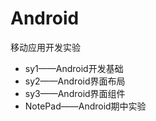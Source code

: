 # Android
移动应用开发实验

* sy1——Android开发基础
* sy2——Android界面布局 
* sy3——Android界面组件
* NotePad——Android期中实验
